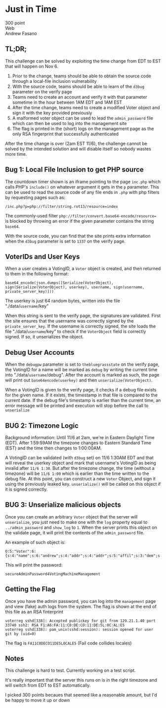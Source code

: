 Just in Time
=============
300 point  
Web  
Andrew Fasano  

TL;DR;
-------------------
This challenge can be solved by exploiting the time change from EDT to EST that will happen on Nov 6.  

1. Prior to the change, teams should be able to obtain the source code through a local-file inclusion vulnerability
1. With the source code, teams should be able to learn of the `d3bug` parameter on the verify page
1. Teams need to create an account and verify it with that parameter sometime in the hour between 1AM EDT and 1AM EST
1. After the time change, teams need to create a modified Voter object and sign it with the key provided previously
1. A malformed voter object can be used to lead the `admin_password` file which can then be used to log into the management site
1. The flag is printed in the (short) logs on the management page as the only RSA fingerprint that successfully authenticated


After the time change is over (2am EST 11/6), the challenge cannot be solved by the intended solution and will disable itself so nobody wastes more time.


Bug 1: Local File Inclusion to get PHP source
---------------------------
The countdown timer shown is an iframe pointing to the page `inc.php` which calls PHP's `include()` on whatever argument it gets in the `p` parameter. This can be used to read the source code of any file ends in `.php` with php filters by requesting pages such as:
```
/inc.php?p=php://filter/string.rot13/resource=index
```

The commonly-used filter `php://filter/convert.base64-encode/resource=` is blocked by throwing an error if the given parameter contains the string `base64`.

With the source code, you can find that the site prints extra information when the  `d3bug` parameter is set to `1337` on the verify page.

VoterIDs and User Keys
----------------------
When a user creates a VotingID, a `Voter` object is created, and then returned to them in the following format:  
```
base64_encode(json.dumps([Serialize(VoterObject), sign(Serialize(VoterObject), userkey), username, sign(username, private_server_key)]))
```
The userkey is just 64 random bytes, written into the file "./data/`username`/key"  

When this string is sent to the verify page, the signatures are validated. First the site ensures that the username was correctly signed by the `private_server_key`. If the username is correctly signed, the site loads the file "./data/`username`/key" to check if the `VoterObject` field is correctly signed. If so, it unserializes the object.


Debug User Accounts
------------------
When the `debugpw` parameter is set to `thebluegrassstate` on the verify page, the VotingID for a name will be marked as `debug` by writing the current time into "./data/`username`/debug". After the account is marked as such, the page will print out `base64encode(userkey)` and then `unserialize(VoterObject)`.

When a VotingID is given to the verify page, it checks if a debug file exists for the given name. If it exists, the timestamp in that file is compared to the current date. If the debug file's timestamp is earlier than the current time, an error message will be printed and execution will stop before the call to `unserialize`

BUG 2: Timezone Logic
---------------------------
Background information: Until 11/6 at 2am, we're in Eastern Daylight Time (EDT). After 1:59:59AM the timezone changes to Eastern Standard Time (EST) and the time then changes to 1:00:00AM.  

A VotingID can be validated (with `d3bug` set) on 11/6 1:30AM EDT and that will reveal the userkey object and mark that username's VotingID as being invalid after `11/6 1:30`. But after the timezone change, the time (without a timezone) will be `11/6 1:00` which is earlier than the time written to the debug file. At this point, you can construct a new `Voter` Object, and sign it using the previously leaked key. `unserialize()` will be called on this object if it is signed correctly.

BUG 3: Unserialize malicious objects
-----------------------------------
Once you can create an arbitrary `Voter` object that the server will `unserialize`, you just need to make one with the `log` property equal to `../admin_password` and `show_log` to `1`. When the server prints this object on the validate page, it will print the contents of the `admin_password` file.

An example of such object is:
```
O:5:"Voter":6:{s:4:"name";s:6:"andrew";s:4:"addr";s:4:"addr";s:5:"affil";s:3:"dem";s:3:"zip";i:12345;s:3:"log";s:17:"../admin_password";s:8:"show_log";b:1;}
```

This will print the password:
 ```
secureAdminPassword4VotingMachineManagement
```


Getting the Flag
----------------
Once you have the admin password, you can log into the `management` page and view (fake) auth logs from the system. The flag is shown at the end of this file as an RSA finterprint

```
voterreg sshd[338]: Accepted publickey for git from 129.21.1.40 port 33740 ssh2: RSA F1:A6:FA:11:C0:DE:CO:11:DE:5L:0C:AL:E5
voterreg sshd[338]: pam_unix(sshd:session): session opened for user git by (uid=0)
```

The flag is `FA11C0DECO11DE5L0CALE5` (Fail code collides locales)

Notes
-----
This challenge is hard to test. Currently working on a test script.

It's really important that the server this runs on is in the right timezone and will switch from EDT to EST automatically.

I picked 300 points becaues that seemed like a reasonable amount, but I'd be happy to move it up or down
